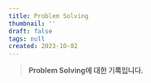 ```yaml
---
title: Problem Solving
thumbnail: ''
draft: false
tags: null
created: 2023-10-02
---
```



 > 
 > **Problem Solving에 대한 기록입니다.**
